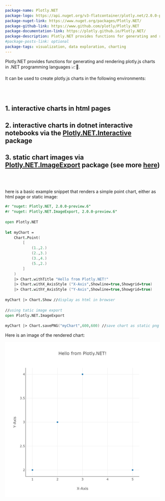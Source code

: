 ```yaml
---
package-name: Plotly.NET
package-logo: https://api.nuget.org/v3-flatcontainer/plotly.net/2.0.0-preview.6/icon
package-nuget-link: https://www.nuget.org/packages/Plotly.NET/
package-github-link: https://www.github.com/plotly/Plotly.NET
package-documentation-link: https://plotly.github.io/Plotly.NET/
package-description: Plotly.NET provides functions for generating and rendering plotly.js charts in .NET programming languages 📈🚀.
#package-posts-link: optional
package-tags: visualization, data exploration, charting
---
```


Plotly.NET provides functions for generating and rendering plotly.js charts in .NET programming languages 📈🚀.

It can be used to create plotly.js charts in the following environments:

<br></br>

## 1. **interactive charts in html pages**

## 2. **interactive charts in dotnet interactive notebooks via the [Plotly.NET.Interactive](https://www.nuget.org/packages/Plotly.NET.Interactive/) package**

## 3. **static chart images via [Plotly.NET.ImageExport](https://www.nuget.org/packages/Plotly.NET.ImageExport/) package (see more [here](https://plotly.net/0_1_image-export.html))**

<br></br>

here is a basic example snippet that renders a simple point chart, either as html page or static image:

```fsharp
#r "nuget: Plotly.NET, 2.0.0-preview.6"
#r "nuget: Plotly.NET.ImageExport, 2.0.0-preview.6"

open Plotly.NET

let myChart = 
    Chart.Point(
        [
            (1.,2.)
            (2.,3.)
            (3.,4.)
            (5.,2.)
        ]
    )
    |> Chart.withTitle "Hello from Plotly.NET!"
    |> Chart.withX_AxisStyle ("X-Axis",Showline=true,Showgrid=true)
    |> Chart.withY_AxisStyle ("Y-Axis",Showline=true,Showgrid=true)

myChart |> Chart.Show //display as html in browser 

//using tatic image export
open Plotly.NET.ImageExport

myChart |> Chart.savePNG("myChart",600,600) //save chart as static png with 600x600 px
```

Here is an image of the rendered chart:

![](/images/myChart.png)